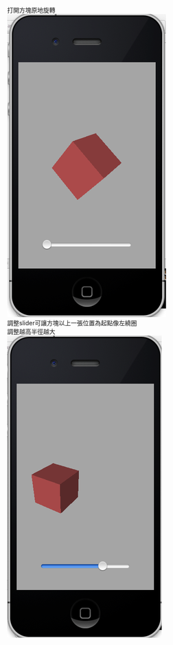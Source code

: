打開方塊原地旋轉
<br><img src="pic8.png">
<br>調整slider可讓方塊以上一張位置為起點像左繞圈
<br>調整越高半徑越大
<br><img src="pic7.png">
